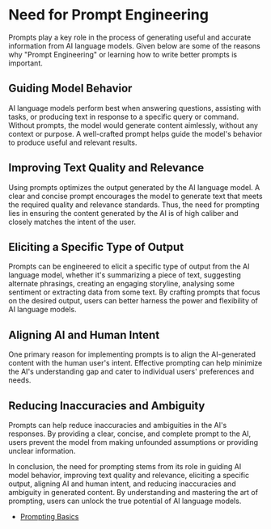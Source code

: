 # Need for Prompt Engineering

Prompts play a key role in the process of generating useful and accurate information from AI language models. Given below are some of the reasons why "Prompt Engineering" or learning how to write better prompts is important.

## Guiding Model Behavior

AI language models perform best when answering questions, assisting with tasks, or producing text in response to a specific query or command. Without prompts, the model would generate content aimlessly, without any context or purpose. A well-crafted prompt helps guide the model's behavior to produce useful and relevant results.

## Improving Text Quality and Relevance

Using prompts optimizes the output generated by the AI language model. A clear and concise prompt encourages the model to generate text that meets the required quality and relevance standards. Thus, the need for prompting lies in ensuring the content generated by the AI is of high caliber and closely matches the intent of the user.

## Eliciting a Specific Type of Output

Prompts can be engineered to elicit a specific type of output from the AI language model, whether it's summarizing a piece of text, suggesting alternate phrasings, creating an engaging storyline, analysing some sentiment or extracting data from some text. By crafting prompts that focus on the desired output, users can better harness the power and flexibility of AI language models.

## Aligning AI and Human Intent

One primary reason for implementing prompts is to align the AI-generated content with the human user's intent. Effective prompting can help minimize the AI's understanding gap and cater to individual users' preferences and needs.

## Reducing Inaccuracies and Ambiguity

Prompts can help reduce inaccuracies and ambiguities in the AI's responses. By providing a clear, concise, and complete prompt to the AI, users prevent the model from making unfounded assumptions or providing unclear information.

In conclusion, the need for prompting stems from its role in guiding AI model behavior, improving text quality and relevance, eliciting a specific output, aligning AI and human intent, and reducing inaccuracies and ambiguity in generated content. By understanding and mastering the art of prompting, users can unlock the true potential of AI language models.

- [Prompting Basics](https://learnprompting.org/docs/basics/prompting)
